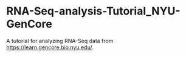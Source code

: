 # RNA-Seq-analysis-Tutorial_NYU-GenCore
A tutorial for analyzing RNA-Seq data from https://learn.gencore.bio.nyu.edu/.
